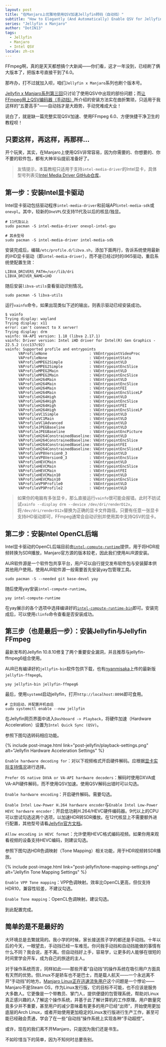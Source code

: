 ```yaml
---
layout: post
title: "在Manjaro上优雅地使用QSV加速Jellyfin转码（自动挡）"
subtitle: "How to Elegantly (And Automatically) Enable QSV for Jellyfin on Manjaro"
series: "Jellyfin x Manjaro"
author: "DotIN13"
tags:
  - Jellyfin
  - Manjaro
  - Intel QSV
locale: zh-cn
---
```


FFmpeg啊，真的是天天都想搞个大新闻——你们看，这才一年没到，已经刷了俩大版本了，把版本号直接干到了6.0。

那咋办，打不过就加入呗，咱们`Jellyfin x Manjaro`系列也刷个版本号。

[Jellyfin x Manjaro系列第三回](/2022/01/24/jellyfin-quick-sync-qsv-transcode/)只讨论了使用QSV中出现的部份问题；而[让FFmpeg用上QSV编码器（手动挡）](/2022/02/05/how-to-enable-qsv-in-ffmpeg-manual/)所介绍的安装方法实在曲折繁琐，只适用于我这样的“五菱高手”——自动挡才是大趋势，手动党难成大业！

说白了，就是缺一篇完整实现QSV加速、使用FFmpeg 6.0、方便快捷干净卫生的教程呗！

## 只要这样，再这样，再那样...

开个玩笑，其实，在Manjaro上使用QSV非常容易，因为你需要的、你想要的、你不要的软件包，都有大神半仙提前准备好了。

> 友情提示，本篇教程只适用于支持`intel-media-driver`的Intel显卡，具体型号列表见[Intel Media Driver GitHub仓库](https://github.com/intel/media-driver#supported-platforms)。

## 第一步：安装Intel显卡驱动

Intel显卡驱动包括驱动程序`intel-media-driver`和前端API`intel-media-sdk`或`onevpl`。其中，较新的`OneVPL`仅支持11代及以后的核显/独显。

```shell
# 11代及以上
sudo pacman -S intel-media-driver onevpl-intel-gpu

# 其余型号
sudo pacman -S intel-media-driver intel-media-sdk
```

安装完成后，编辑`/etc/profile.d/libva.sh`，添加下面两行，告诉系统使用最新的iHD显卡驱动（即`intel-media-driver`），而不是已经过时的i965驱动，重启系统使配置生效：

```shell
LIBVA_DRIVERS_PATH=/usr/lib/dri
LIBVA_DRIVER_NAME=iHD
```

随后安装`libva-utils`查看驱动识别情况。

```shell
sudo pacman -S libva-utils
```

运行`vainfo`命令，如果出现类似下述的输出，则表示驱动已经安装成功。

```shell
$ vainfo
Trying display: wayland
Trying display: x11
error: can't connect to X server!
Trying display: drm
vainfo: VA-API version: 1.18 (libva 2.17.1)
vainfo: Driver version: Intel iHD driver for Intel(R) Gen Graphics - 22.5.2 (ccc137c92)
vainfo: Supported profile and entrypoints
      VAProfileNone                   : VAEntrypointVideoProc
      VAProfileNone                   : VAEntrypointStats
      VAProfileMPEG2Simple            : VAEntrypointVLD
      VAProfileMPEG2Simple            : VAEntrypointEncSlice
      VAProfileMPEG2Main              : VAEntrypointVLD
      VAProfileMPEG2Main              : VAEntrypointEncSlice
      VAProfileH264Main               : VAEntrypointVLD
      VAProfileH264Main               : VAEntrypointEncSlice
      VAProfileH264Main               : VAEntrypointFEI
      VAProfileH264Main               : VAEntrypointEncSliceLP
      VAProfileH264High               : VAEntrypointVLD
      VAProfileH264High               : VAEntrypointEncSlice
      VAProfileH264High               : VAEntrypointFEI
      VAProfileH264High               : VAEntrypointEncSliceLP
      VAProfileVC1Simple              : VAEntrypointVLD
      VAProfileVC1Main                : VAEntrypointVLD
      VAProfileVC1Advanced            : VAEntrypointVLD
      VAProfileJPEGBaseline           : VAEntrypointVLD
      VAProfileJPEGBaseline           : VAEntrypointEncPicture
      VAProfileH264ConstrainedBaseline: VAEntrypointVLD
      VAProfileH264ConstrainedBaseline: VAEntrypointEncSlice
      VAProfileH264ConstrainedBaseline: VAEntrypointFEI
      VAProfileH264ConstrainedBaseline: VAEntrypointEncSliceLP
      VAProfileVP8Version0_3          : VAEntrypointVLD
      VAProfileVP8Version0_3          : VAEntrypointEncSlice
      VAProfileHEVCMain               : VAEntrypointVLD
      VAProfileHEVCMain               : VAEntrypointEncSlice
      VAProfileHEVCMain               : VAEntrypointFEI
      VAProfileHEVCMain10             : VAEntrypointVLD
      VAProfileHEVCMain10             : VAEntrypointEncSlice
      VAProfileVP9Profile0            : VAEntrypointVLD
      VAProfileVP9Profile2            : VAEntrypointVLD
```

> 如果你的电脑有多张显卡，那么直接运行`vainfo`很可能会报错。此时不妨试试`vainfo --display drm --device /dev/dri/renderD12x`，将`/dev/dri/renderD12x`替换为正确的显卡文件路径。只要有任意一张显卡支持iHD驱动即可，FFmpeg通常会自动识别并使用其中支持QSV的显卡。

## 第二步：安装Intel OpenCL后端

Intel显卡驱动的OpenCL后端目前由[`intel-compute-runtime`](https://github.com/intel/compute-runtime)提供，用于将HDR视频转换为SDR播放，Manjaro官方源的版本较老，因此我们使用AUR源安装。

AUR软件源是一个软件包共享平台，用户可以自行提交发布软件包与安装脚本供其他用户使用。使用AUR软件源一般需要首先安装yay包管理工具。

```shell
sudo pacman -S --needed git base-devel yay
```

随后使用yay安装`intel-compute-runtime`。

```shell
yay intel-compute-runtime
```

在yay展示的各个选项中选择编译好的[`intel-compute-runtime-bin`](https://aur.archlinux.org/packages/intel-compute-runtime-bin)即可。安装完成后，可以使用`clinfo`命令查看是否安装成功。

## 第三步（也是最后一步）：安装Jellyfin与Jellyfin FFmpeg

最新发布的Jellyfin 10.8.10修复了两个重要安全漏洞，并且推荐与jellyfin-ffmpeg6组合使用。

AUR已有编译好的`jellyfin-bin`软件包供下载，也有[nyanmisaka](https://github.com/nyanmisaka)上传的最新版`jellyfin-ffmpeg6`。

```shell
yay jellyfin-bin jellyfin-ffmpeg6
```

最后，使用`systemd`启动jellyfin，打开`http://localhost:8096`即可食用。

```shell
# 立刻启动，并配置开机自启
sudo systemctl enable --now jellyfin
```

在Jellyfin网页界面中进入`Dashboard -> Playback`，将硬件加速（Hardware Acceleration）设置为`Intel Quick Sync (QSV)`。

参照下图勾选转码相应功能。

{% include post-image.html link="post-jellyfin/playback-settings.png" alt="Jellyfin Hardware Acceleration Settings" %}

`Enable hardware decoding for`：对以下视频格式开启硬件解码。应根据[显卡实际支持情况](https://github.com/intel/media-driver#decodingencoding-features)进行选择。

`Prefer OS native DXVA or VA-API hardware decoders`：解码时使用DXVA或VA-API硬件解码，而不使用QSV加速。使用QSV解码出错时可以勾选。

`Enable hardware encoding`：开启硬件解码。需要勾选。

`Enable Intel Low-Power H.264 hardware encoder`与`Enable Intel Low-Power HEVC hardware encoder`：开启低功耗H.264/HEVC硬件编码器。9代以上的CPU可以尝试勾选这两个选项，以加速HDR转SDR播放。在12代核显上不需要额外进行配置，其他型号请看[Jellyfin官方文档](https://jellyfin.org/docs/general/administration/hardware-acceleration/intel#low-power-encoding)。

`Allow encoding in HEVC format`：允许使用HEVC格式编码视频。如果你用来观看视频的设备支持HEVC编码，则建议勾选。

参照下图勾选HDR色调映射（Tone Mapping）相关功能，用于HDR视频转SDR播放。

{% include post-image.html link="post-jellyfin/tone-mapping-settings.png" alt="Jellyfin Tone Mapping Settings" %}

`Enable VPP Tone mapping`：VPP色调映射。效率比OpenCL更高，但仅支持HDR10，兼容性较差，不建议勾选。

`Enable Tone mapping`：OpenCL色调映射。建议勾选。

到此配置完成。

## 简单的是不是最好的

大环境总是去繁就简的。我小学的时候，家长接送孩子学的都还是手动挡。十年以后的今天，一眼望去，手动挡已经一车难觅。你问我手动挡和自动挡能做的事情有什么不同？我会说，差不离。但自动挡好上手，容易学，让更多的人能够在很短的时间里学会开车，成为自己的旅途的主人。

对于操作系统而言，同样如此——那些开着“自动挡”的操作系统在吸引用户方面具有天然的优势。但Linux不是轿车也不是巴士，而是载人航天——一个永远离不开“手动挡”的地方。[Manjaro Linux正在迅速流失用户](https://www.oschina.net/news/237615/manjaro-is-losing-user)这个问题是一个悖论——Manjaro不是Steam OS，作为Linux发行版，它的目标不可能，也不应该是服务大多数人。它更像是一个带教员、掌门人，提供便捷的包管理系统，帮助对Linux真正感兴趣的人了解这个操作系统，并基于此了解计算机的工作原理。用户数量究竟多少并不重要，甚至用户的减少意味着有更多的用户已经“出师”，开始使用更加底层的Arch Linux，或者开始使用更加稳定的Linux发行版进行生产工作，甚至可能已经融会贯通，学会了在一些“自动挡”操作系统上实现各种“手动超控”。

或许，现在的我们离不开Manjaro，只是因为我们还是书生。

不如珍惜当下的简单，因为不知何时总要告别。
